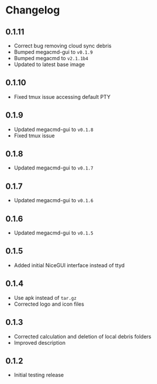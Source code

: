 # Changelog

## 0.1.11

- Correct bug removing cloud sync debris
- Bumped megacmd-gui to `v0.1.9`
- Bumped megacmd to `v2.1.1b4`
- Updated to latest base image

## 0.1.10

- Fixed tmux issue accessing default PTY

## 0.1.9

- Updated megacmd-gui to `v0.1.8`
- Fixed tmux issue

## 0.1.8

- Updated megacmd-gui to `v0.1.7`

## 0.1.7

- Updated megacmd-gui to `v0.1.6`

## 0.1.6

- Updated megacmd-gui to `v0.1.5`

## 0.1.5

- Added initial NiceGUI interface instead of ttyd

## 0.1.4

- Use apk instead of `tar.gz`
- Corrected logo and icon files

## 0.1.3

- Corrected calculation and deletion of local debris folders
- Improved description

## 0.1.2

- Initial testing release
